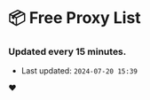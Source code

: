 # :package: Free Proxy List
### Updated every 15 minutes.

- Last updated: `2024-07-20 15:39`

:heart:
